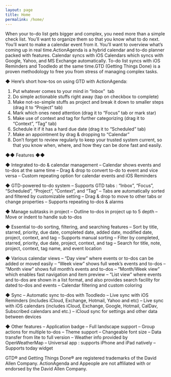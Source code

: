 ```yaml
---
layout: page
title: Home
permalink: /home/
---
```


When your to-do list gets bigger and complex, you need more than a simple check list.
You’ll want to organize them so that you know what to do next.
You’ll want to make a calendar event from it.
You’ll want to overview what’s coming up in real time.ActionAgenda is a hybrid calendar and to-do planner packed with features.
Calendar syncs with iOS Calendars which syncs with Google, Yahoo, and MS Exchange automatically.
To-do list syncs with iOS Reminders and Toodledo at the same time.GTD (Getting Things Done) is a proven methodology to free you from stress of managing complex tasks.

◆ Here’s short how-tos on using GTD with ActionAgenda: 

1. Put whatever comes to your mind in “Inbox”  tab
2. Do simple actionable stuffs right away (tap on checkbox to complete)
3. Make not-so-simple stuffs as project and break it down to smaller steps (drag it to “Project” tab)
4. Mark which ones need attention (drag it to “Focus” tab or mark star)
5. Make use of context and tag for further categorizing (drag it to “Context”, “Tag” tab)
6. Schedule it if it has a hard due date (drag it to “Scheduled” tab)
7. Make an appointment by drag & dropping to “Calendar”
8. Don’t forget to review regularly to keep your trusted system current,
so that you know when, where, and how they can be done fast and easily.

◆◆ Features ◆◆ 

◆ Integrated to-do & calendar management
– Calendar shows events and to-dos at the same time
– Drag & drop to convert to-do to event and vice versa
– Custom repeating option for calendar events and iOS Reminders

◆ GTD-powered to-do system
– Supports GTD tabs : “Inbox”, “Focus”, “Scheduled”, “Project”, “Context”, and “Tag”
– Tabs are automatically sorted and filtered by customizable setting
– Drag & drop to move to other tabs or change properties
– Supports repeating to-dos & alarms

◆ Manage subtasks in project
– Outline to-dos in project up to 5 depth
– Move or indent to handle sub to-dos

◆ Essential to-do sorting, filtering, and searching features
– Sort by title, starred, priority, due date, completed date, added date, modified date, project, context, and tag
– Supports manual sorting
– Filter by completed, starred, priority, due date, project, context, and tag
– Search for title, note, project, context, tag name, and event location

◆ Various calendar views
– “Day view” where events or to-dos can be added or moved easily
– “Week view” shows full week’s events and to-dos
– “Month view” shows full month’s events and to-dos
– “Month/Week view” which enables fast navigation and item preview
– “List view” where events and to-dos are shown in a list format, and also provides search facility for dated to-dos and events
– Calendar filtering and custom coloring

◆ Sync
– Automatic sync to-dos with Toodledo
– Live sync with iOS Reminders (includes iCloud, Exchange, Hotmail, Yahoo and etc)
– Live sync with iOS calendars (includes iCloud, Exchange, Google, Hotmail, CalDav, Subscribed calendars and etc.)
– iCloud sync for settings and other data between devices

◆ Other features
– Application badge
– Full landscape support
– Group actions for multiple to-dos
– Theme support
– Changeable font size
– Data transfer from lite to full version
– Weather info provided by OpenWeatherMap
– Universal app : supports iPhone and iPad natively
– Supports today widget

GTD® and Getting Things Done® are registered trademarks of the David Allen Company. ActionAgenda and Appeople are not affiliated with or endorsed by the David Allen Company.
